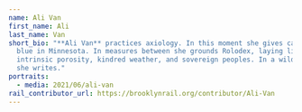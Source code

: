 ```yaml
---
name: Ali Van
first_name: Ali
last_name: Van
short_bio: "**Ali Van** practices axiology. In this moment she gives care to
  blue in Minnesota. In measures between she grounds Rolodex, laying life to
  intrinsic porosity, kindred weather, and sovereign peoples. In a wilderness
  she writes."
portraits:
  - media: 2021/06/ali-van
rail_contributor_url: https://brooklynrail.org/contributor/Ali-Van
---
```

